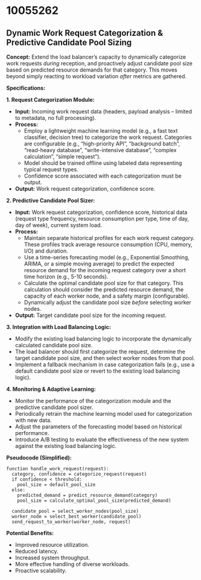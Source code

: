 # 10055262

## Dynamic Work Request Categorization & Predictive Candidate Pool Sizing

**Concept:** Extend the load balancer’s capacity to dynamically categorize work requests *during* reception, and proactively adjust candidate pool size based on predicted resource demands for that category. This moves beyond simply reacting to workload variation *after* metrics are gathered.

**Specifications:**

**1. Request Categorization Module:**

*   **Input:** Incoming work request data (headers, payload analysis – limited to metadata, no full processing).
*   **Process:**
    *   Employ a lightweight machine learning model (e.g., a fast text classifier, decision tree) to categorize the work request.  Categories are configurable (e.g., “high-priority API”, “background batch”, “read-heavy database”, “write-intensive database”, “complex calculation”, “simple request”).
    *   Model should be trained offline using labeled data representing typical request types.
    *   Confidence score associated with each categorization must be output.
*   **Output:** Work request categorization, confidence score.

**2. Predictive Candidate Pool Sizer:**

*   **Input:** Work request categorization, confidence score, historical data (request type frequency, resource consumption per type, time of day, day of week), current system load.
*   **Process:**
    *   Maintain separate historical profiles for each work request category. These profiles track average resource consumption (CPU, memory, I/O) and duration.
    *   Use a time-series forecasting model (e.g., Exponential Smoothing, ARIMA, or a simple moving average) to predict the expected resource demand for the incoming request category over a short time horizon (e.g., 5-10 seconds).
    *   Calculate the optimal candidate pool size for that category.  This calculation should consider the predicted resource demand, the capacity of each worker node, and a safety margin (configurable).
    *   Dynamically adjust the candidate pool size *before* selecting worker nodes.
*   **Output:**  Target candidate pool size for the incoming request.

**3. Integration with Load Balancing Logic:**

*   Modify the existing load balancing logic to incorporate the dynamically calculated candidate pool size.
*   The load balancer should first categorize the request, determine the target candidate pool size, and then select worker nodes from that pool.
*   Implement a fallback mechanism in case categorization fails (e.g., use a default candidate pool size or revert to the existing load balancing logic).

**4. Monitoring & Adaptive Learning:**

*   Monitor the performance of the categorization module and the predictive candidate pool sizer.
*   Periodically retrain the machine learning model used for categorization with new data.
*   Adjust the parameters of the forecasting model based on historical performance.
*   Introduce A/B testing to evaluate the effectiveness of the new system against the existing load balancing logic.

**Pseudocode (Simplified):**

```
function handle_work_request(request):
  category, confidence = categorize_request(request)
  if confidence < threshold:
    pool_size = default_pool_size
  else:
    predicted_demand = predict_resource_demand(category)
    pool_size = calculate_optimal_pool_size(predicted_demand)

  candidate_pool = select_worker_nodes(pool_size)
  worker_node = select_best_worker(candidate_pool)
  send_request_to_worker(worker_node, request)
```

**Potential Benefits:**

*   Improved resource utilization.
*   Reduced latency.
*   Increased system throughput.
*   More effective handling of diverse workloads.
*   Proactive scalability.